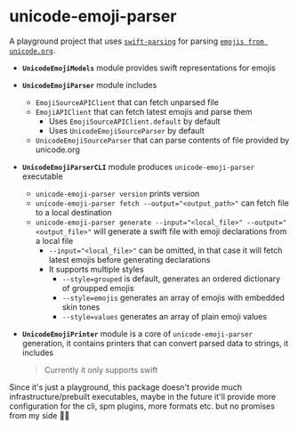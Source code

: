 # unicode-emoji-parser

A playground project that uses [`swift-parsing`](https://github.com/pointfreeco/swift-parsing) for parsing [`emojis from unicode.org`]("https://unicode.org/public/emoji/latest/emoji-test.txt").

- **`UnicodeEmojiModels`** module provides swift representations for emojis

- **`UnicodeEmojiParser`** module includes

  - `EmojiSourceAPIClient` that can fetch unparsed file
  - `EmojiAPIClient` that can fetch latest emojis and parse them
    - Uses `EmojiSourceAPIClient.default` by default
    - Uses `UnicodeEmojiSourceParser` by default
  - `UnicodeEmojiSourceParser` that can parse contents of file provided by unicode.org

- **`UnicodeEmojiParserCLI`** module produces `unicode-emoji-parser` executable

  - `unicode-emoji-parser version` prints version
  - `unicode-emoji-parser fetch --output="<output_path>"` can fetch file to a local destination
  - `unicode-emoji-parser generate --input="<local_file>" --output="<output_file>"` will generate a swift file with emoji declarations from a local file
    - `--input="<local_file>"` can be omitted, in that case it will fetch latest emojis before generating declarations
    - It supports multiple styles
      - `--style=grouped` is default, generates an ordered dictionary of groupped emojis
      - `--style=emojis` generates an array of emojis with embedded skin tones
      - `--style=values` generates an array of plain emoji values

- **`UnicodeEmojiPrinter`** module is a core of `unicode-emoji-parser` generation, it contains printers that can convert parsed data to strings, it includes

  > Currently it only supports swift



Since it's just a playground, this package doesn't provide much infrastructure/prebuilt executables, maybe in the future it'll provide more configuration for the cli, spm plugins, more formats etc. but no promises from my side 💁‍♂️